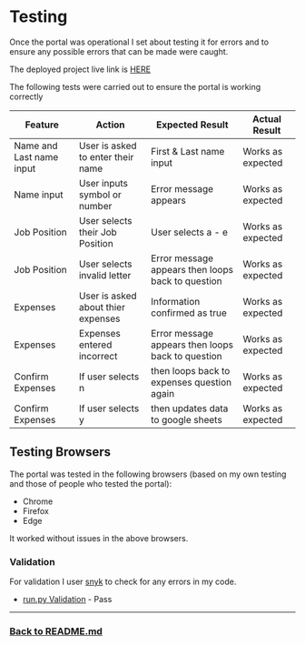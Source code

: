 # Testing

Once the portal was operational I set about testing it for errors and to ensure any possible errors that can be made were caught.

The deployed project live link is [HERE](https://expenses--calculator-4db02840ab2a.herokuapp.com/)

The following tests were carried out to ensure the portal is working correctly

| **Feature**   | **Action**                    | **Expected Result**          | **Actual Result** |
| ------------- | ----------------------------- | ---------------------------- | ----------------- |
| Name and Last name input | User is asked to enter their name | First & Last name input| Works as expected | 
| Name input | User inputs symbol or number | Error message appears | Works as expected | 
| Job Position | User selects their Job Position | User selects a - e | Works as expected | 
| Job Position | User selects invalid letter | Error message appears then loops back to question | Works as expected | 
| Expenses | User is asked about thier expenses| Information confirmed as true | Works as expected |
| Expenses | Expenses entered incorrect |Error message appears then loops back to question | Works as expected |
| Confirm Expenses | If user selects n  | then loops back to expenses question again | Works as expected |
| Confirm Expenses | If user selects y  | then updates data to google sheets | Works as expected |

## Testing Browsers
The portal was tested in the following browsers (based on my own testing and those of people who tested the portal):

- Chrome
- Firefox
- Edge

It worked without issues in the above browsers.

### Validation

For validation I user [snyk](snyk.io) to check for any errors in my code.

* [run.py Validation](snyk.io) - Pass

---

### [Back to README.md](README.md)